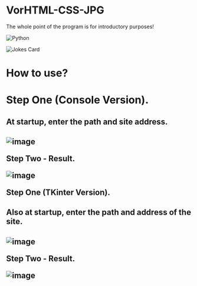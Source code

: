 # VorHTML-CSS-JPG
The whole point of the program is for introductory purposes!

![Python](https://img.shields.io/badge/python-3670A0?style=for-the-badge&logo=python&logoColor=ffdd54)


![Jokes Card](https://readme-jokes.vercel.app/api?hideBorder)

<h1>How to use?<h1>

Step One (Console Version).
<h2>At startup, enter the path and site address.<h2>
 
![image](https://user-images.githubusercontent.com/69690887/230479924-8af601a7-f18d-4fab-9175-758ead4f4c4a.png)

 Step Two - Result.
 
 ![image](https://user-images.githubusercontent.com/69690887/230480364-70bc8c48-a746-4b09-9679-ecf776a7c623.png)

 
Step One (TKinter Version).
 <h2>Also at startup, enter the path and address of the site.<h2>
 
  ![image](https://user-images.githubusercontent.com/69690887/230481722-6286a40f-f47e-40f3-b349-160568abd34d.png)


  
  Step Two - Result.
  
 
  ![image](https://user-images.githubusercontent.com/69690887/230480936-43182d4b-4668-4fe8-b0d9-b7e3c301ca62.png)

